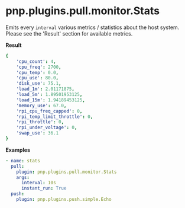 # pnp.plugins.pull.monitor.Stats

Emits every `interval` various metrics / statistics about the host system. Please see the 'Result' section for available metrics.

__Result__

```yaml
{
	'cpu_count': 4,
	'cpu_freq': 2700,
	'cpu_temp': 0.0,
	'cpu_use': 80.0,
	'disk_use': 75.1,
	'load_1m': 2.01171875,
	'load_5m': 1.89501953125,
	'load_15m': 1.94189453125,
	'memory_use': 67.0,
	'rpi_cpu_freq_capped': 0,
	'rpi_temp_limit_throttle': 0,
	'rpi_throttle': 0,
	'rpi_under_voltage': 0,
	'swap_use': 36.1
}
```

__Examples__

```yaml
- name: stats
  pull:
    plugin: pnp.plugins.pull.monitor.Stats
    args:
      interval: 10s
      instant_run: True
  push:
    plugin: pnp.plugins.push.simple.Echo
```
